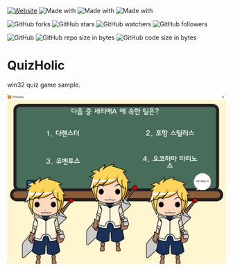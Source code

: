 [![Website](https://img.shields.io/website-up-down-green-red/http/shields.io.svg?label=elky-essay)](https://elky84.github.io)
![Made with](https://img.shields.io/badge/made%20with-C++-yellowgreen.svg)
![Made with](https://img.shields.io/badge/made%20with-boost-orange.svg)
![Made with](https://img.shields.io/badge/made%20with-DirectX-green.svg)

![GitHub forks](https://img.shields.io/github/forks/elky84/quiz-holic.svg?style=social&label=Fork)
![GitHub stars](https://img.shields.io/github/stars/elky84/quiz-holic.svg?style=social&label=Stars)
![GitHub watchers](https://img.shields.io/github/watchers/elky84/quiz-holic.svg?style=social&label=Watch)
![GitHub followers](https://img.shields.io/github/followers/elky84.svg?style=social&label=Follow)

![GitHub](https://img.shields.io/github/license/mashape/apistatus.svg)
![GitHub repo size in bytes](https://img.shields.io/github/repo-size/elky84/quiz-holic.svg)
![GitHub code size in bytes](https://img.shields.io/github/languages/code-size/elky84/quiz-holic.svg)

# QuizHolic

win32 quiz game sample.

![QuizHolic](./QuizHolic.png)
